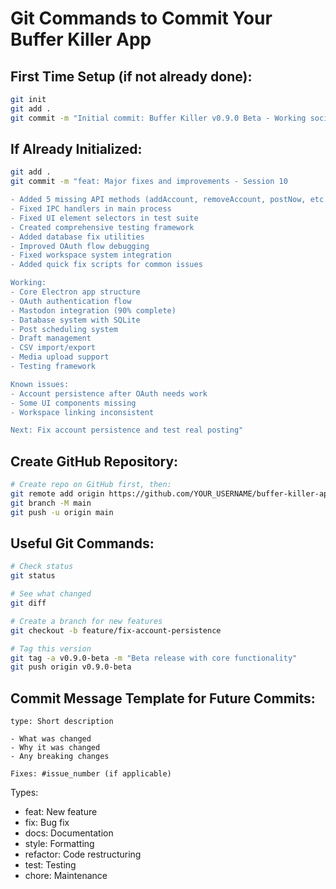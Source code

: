 # Git Commands to Commit Your Buffer Killer App

## First Time Setup (if not already done):
```bash
git init
git add .
git commit -m "Initial commit: Buffer Killer v0.9.0 Beta - Working social media scheduler"
```

## If Already Initialized:
```bash
git add .
git commit -m "feat: Major fixes and improvements - Session 10

- Added 5 missing API methods (addAccount, removeAccount, postNow, etc.)
- Fixed IPC handlers in main process
- Fixed UI element selectors in test suite
- Created comprehensive testing framework
- Added database fix utilities
- Improved OAuth flow debugging
- Fixed workspace system integration
- Added quick fix scripts for common issues

Working:
- Core Electron app structure
- OAuth authentication flow
- Mastodon integration (90% complete)
- Database system with SQLite
- Post scheduling system
- Draft management
- CSV import/export
- Media upload support
- Testing framework

Known issues:
- Account persistence after OAuth needs work
- Some UI components missing
- Workspace linking inconsistent

Next: Fix account persistence and test real posting"
```

## Create GitHub Repository:
```bash
# Create repo on GitHub first, then:
git remote add origin https://github.com/YOUR_USERNAME/buffer-killer-app.git
git branch -M main
git push -u origin main
```

## Useful Git Commands:
```bash
# Check status
git status

# See what changed
git diff

# Create a branch for new features
git checkout -b feature/fix-account-persistence

# Tag this version
git tag -a v0.9.0-beta -m "Beta release with core functionality"
git push origin v0.9.0-beta
```

## Commit Message Template for Future Commits:
```
type: Short description

- What was changed
- Why it was changed
- Any breaking changes

Fixes: #issue_number (if applicable)
```

Types:
- feat: New feature
- fix: Bug fix
- docs: Documentation
- style: Formatting
- refactor: Code restructuring
- test: Testing
- chore: Maintenance
